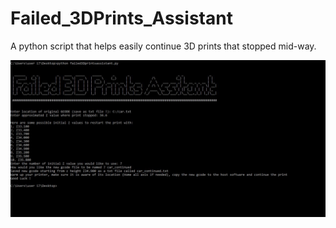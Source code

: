 # Failed_3DPrints_Assistant
A python script that helps easily continue 3D prints that stopped mid-way.

![alt text](https://github.com/roypeer/Failed_3DPrints_Assistant/blob/master/demo_pic.JPG "Assistant Demo")
